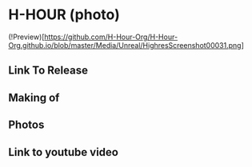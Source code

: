 # H-HOUR (photo)
(!Preview)[https://github.com/H-Hour-Org/H-Hour-Org.github.io/blob/master/Media/Unreal/HighresScreenshot00031.png]

## Link To Release

## Making of

## Photos 

## Link to youtube video
